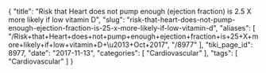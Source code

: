 {
    "title": "Risk that Heart does not pump enough (ejection fraction) is 2.5 X more likely if low vitamin D",
    "slug": "risk-that-heart-does-not-pump-enough-ejection-fraction-is-25-x-more-likely-if-low-vitamin-d",
    "aliases": [
        "/Risk+that+Heart+does+not+pump+enough+ejection+fraction+is+25+X+more+likely+if+low+vitamin+D+\u2013+Oct+2017",
        "/8977"
    ],
    "tiki_page_id": 8977,
    "date": "2017-11-13",
    "categories": [
        "Cardiovascular"
    ],
    "tags": [
        "Cardiovascular"
    ]
}